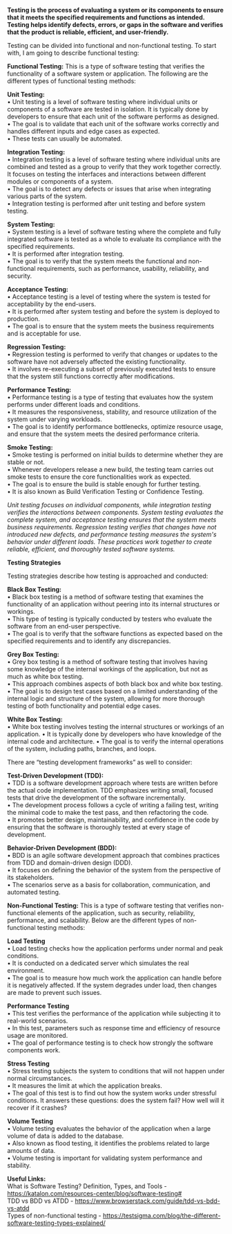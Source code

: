   
**Testing is the process of evaluating a system or its components to ensure that it meets the specified requirements and functions as intended. Testing helps identify defects, errors, or gaps in the software and verifies that the product is reliable, efficient, and user-friendly.**

Testing can be divided into functional and non-functional testing. To start with, I am going to describe functional testing:   
  
**Functional Testing:** This is a type of software testing that verifies the functionality of a software system or application. The following are the different types of functional testing methods:  
  
**Unit Testing:**  
•  Unit testing is a level of software testing where individual units or components of a software are tested in isolation. It is typically done by developers to ensure that each unit of the software performs as designed.  
•  The goal is to validate that each unit of the software works correctly and handles different inputs and edge cases as expected.  
•  These tests can usually be automated.  

**Integration Testing:**  
•  Integration testing is a level of software testing where individual units are combined and tested as a group to verify that they work together correctly. It focuses on testing the interfaces and interactions between different modules or components of a system.  
•  The goal is to detect any defects or issues that arise when integrating various parts of the system.  
•  Integration testing is performed after unit testing and before system testing.  

**System Testing:**  
•  System testing is a level of software testing where the complete and fully integrated software is tested as a whole to evaluate its compliance with the specified requirements.  
•  It is performed after integration testing.  
•  The goal is to verify that the system meets the functional and non-functional requirements, such as performance, usability, reliability, and security.  

**Acceptance Testing:**  
•  Acceptance testing is a level of testing where the system is tested for acceptability by the end-users.   
•  It is performed after system testing and before the system is deployed to production.  
•  The goal is to ensure that the system meets the business requirements and is acceptable for use.  

**Regression Testing:**  
•  Regression testing is performed to verify that changes or updates to the software have not adversely affected the existing functionality.  
•  It involves re-executing a subset of previously executed tests to ensure that the system still functions correctly after modifications.  

**Performance Testing:**  
•  Performance testing is a type of testing that evaluates how the system performs under different loads and conditions.  
•  It measures the responsiveness, stability, and resource utilization of the system under varying workloads.  
•  The goal is to identify performance bottlenecks, optimize resource usage, and ensure that the system meets the desired performance criteria.  

**Smoke Testing:**  
•  Smoke testing is performed on initial builds to determine whether they are stable or not.  
•  Whenever developers release a new build, the testing team carries out smoke tests to ensure the core functionalities work as expected.  
•  The goal is to ensure the build is stable enough for further testing.   
•  It is also known as Build Verification Testing or Confidence Testing.   


*Unit testing focuses on individual components, while integration testing verifies the interactions between components. System testing evaluates the complete system, and acceptance testing ensures that the system meets business requirements. Regression testing verifies that changes have not introduced new defects, and performance testing measures the system's behavior under different loads. These practices work together to create reliable, efficient, and thoroughly tested software systems.*  
  
**Testing Strategies**  
  
Testing strategies describe how testing is approached and conducted:  
  
**Black Box Testing:**  
• Black box testing is a method of software testing that examines the  functionality of an application without peering into its internal structures or workings.   
• This type of testing is typically conducted by testers who  evaluate the software from an end-user perspective.      
• The goal is  to verify that the software functions as expected based on the specified requirements and to identify any  discrepancies.

**Grey Box Testing:**  
• Grey box testing is a method of software testing that involves having some knowledge of the internal workings of the application, but not as much as white box testing.      
• This approach combines aspects of both black box and white box testing.    
• The goal is to design test cases based on a limited understanding of the internal logic and  structure of the system, allowing for more thorough testing of both functionality and potential edge cases.

**White Box Testing:**  
• White box testing involves testing the internal structures or workings of an application. 
• It is typically done by developers who have knowledge of the internal code and architecture.
• The goal is to verify the internal operations of the system, including paths, branches, and loops.
  
There are “testing development frameworks” as well to consider:  

**Test-Driven Development (TDD):**  
•  TDD is a software development approach where tests are written before the actual code implementation. TDD emphasizes writing small, focused tests that drive the development of the software incrementally.  
•  The development process follows a cycle of writing a failing test, writing the minimal code to make the test pass, and then refactoring the code.  
•  It promotes better design, maintainability, and confidence in the code by ensuring that the software is thoroughly tested at every stage of development.  

**Behavior-Driven Development (BDD):**  
•  BDD is an agile software development approach that combines practices from TDD and domain-driven design (DDD).  
•  It focuses on defining the behavior of the system from the perspective of its stakeholders.  
•  The scenarios serve as a basis for collaboration, communication, and automated testing.  

**Non-Functional Testing:** This is a type of software testing that verifies non-functional elements of the application, such as security, reliability, performance, and scalability. Below are the different types of non-functional testing methods:   

**Load Testing**  
•  Load testing checks how the application performs under normal and peak conditions.   
•  It is conducted on a dedicated server which simulates the real environment.  
•  The goal is to measure how much work the application can handle before it is negatively affected. If the system degrades under load, then changes are made to prevent such issues.  

**Performance Testing**  
•  This test verifies the performance of the application while subjecting it to real-world scenarios.  
•  In this test, parameters such as response time and efficiency of resource usage are monitored.   
•  The goal of performance testing is to check how strongly the software components work.  

**Stress Testing**  
•  Stress testing subjects the system to conditions that will not happen under normal circumstances.  
•  It measures the limit at which the application breaks.  
•  The goal of this test is to find out how the system works under stressful conditions. It answers these questions: does the system fail? How well will it recover if it crashes?    

**Volume Testing**  
•  Volume testing evaluates the behavior of the application when a large volume of data is added to the database.   
•  Also known as flood testing, it identifies the problems related to large amounts of data.   
•  Volume testing is important for validating system performance and stability.   

  
**Useful Links:**  
What is Software Testing? Definition, Types, and Tools - https://katalon.com/resources-center/blog/software-testing#  
TDD vs BDD vs ATDD - https://www.browserstack.com/guide/tdd-vs-bdd-vs-atdd  
Types of non-functional testing - https://testsigma.com/blog/the-different-software-testing-types-explained/
